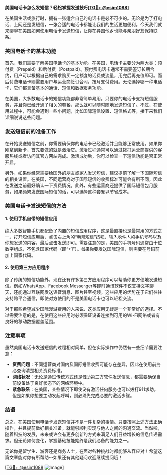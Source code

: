 **美国电话卡怎么发短信？轻松掌握发送技巧[[TG💪+ @esim1088](https://t.me/s/esim1088)]**

在美国生活或旅行时，拥有一张适合自己的电话卡是必不可少的。无论是为了打电话、上网还是发短信，一张合适的电话卡都能让我们的生活更加便利。今天我们就来聊聊在美国如何使用电话卡发送短信，让你在异国他乡也能与亲朋好友保持联系。

### 美国电话卡的基本功能

首先，我们需要了解美国电话卡的基本功能。在美国，电话卡主要分为两大类：预付费（Prepaid）和后付费（Postpaid）。预付费电话卡通常不需要签订长期合约，用户可以根据自己的需求购买一定额度的话费或流量，用完后再充值即可。而后付费电话卡则需要用户与运营商签订合同，按月支付费用。无论选择哪一种电话卡，它们都具备基本的通话、短信和数据服务功能。

在美国，大多数电话卡的短信功能都非常简单易用。只要你的电话卡支持短信服务，并且你已经开通了相关的套餐，那么就可以随时随地发送短信了。不过，在使用过程中，可能会遇到一些小问题，比如国际短信设置、短信格式等，接下来我们详细说说这些问题。

### 发送短信前的准备工作

在开始发送短信之前，你需要确保你的电话卡已经激活并且能够正常使用。如果你刚拿到新卡，首先要做的就是激活它。激活过程通常可以通过拨打运营商提供的客服热线或者访问其官方网站完成。激活成功后，你可以检查一下短信功能是否正常开启。

另外，如果你经常需要给国外的朋友或家人发送短信，建议提前了解一下国际短信的相关设置。在美国，不同运营商对于国际短信的收费标准可能会有所不同，因此在发送之前最好确认一下资费情况。此外，有些运营商还提供了国际短信包月服务，如果频繁发送国际短信的话，可以选择这种套餐以节省成本。

### 美国电话卡发送短信的方法

#### 1. 使用手机自带的短信应用

绝大多数智能手机都配备了内置的短信应用程序，这是最直接也是最常用的方式之一。打开短信应用后，点击右上角的“新建短信”按钮，输入收件人的手机号码以及你想发送的内容，最后点击发送即可。需要注意的是，美国的手机号码通常由十位数字组成，不包含国家代码（即“+1”）。如果你要发送国际短信，则需要在号码前加上国家代码。

#### 2. 使用第三方应用程序

除了传统的短信功能外，现在还有许多第三方应用程序可以帮助你更方便地发送短信。例如WhatsApp、Facebook Messenger等即时通讯软件不仅支持文字聊天，还能通过互联网发送语音消息、图片甚至视频。这些应用的优势在于它们往往支持跨平台通信，即使对方使用的不是美国电话卡也可以轻松交流。

对于那些希望减少国际漫游费用的人来说，这类应用无疑是一个非常好的选择。不过需要注意的是，在使用这些应用时必须保证设备连接到可用的Wi-Fi网络或者有良好的移动数据覆盖范围。

### 注意事项

虽然美国电话卡发送短信的过程相对简单，但在实际操作中仍然有一些细节需要注意：

- **资费问题**：不同运营商对国内及国际短信收费可能存在差异，因此在使用前务必查询清楚相关资费标准。
- **网络状况**：无论是通过传统方式还是借助第三方软件发送信息，都需要确保当前设备处于良好状态下的网络环境中。
- **紧急联系**：在美国，某些情况下即使没有激活任何服务也可以拨打911求助。但是如果你想要主动发起呼叫，则必须先完成必要的激活步骤。

### 结语

总之，在美国使用电话卡发送短信并不是一件复杂的事情。只要按照上述方法正确操作，并且提前做好相关准备，就能够顺利实现与他人之间的沟通交流。当然啦，随着科技的发展，未来或许会有更多创新的方式来满足人们日益增长的信息传递需求。但无论如何变化，掌握基础技能始终是我们必备的能力之一。

无论你是留学生、游客还是商务人士，在面对各种挑战时都能够从容应对！希望这篇文章能对你有所帮助～如果还有其他疑问欢迎继续提问哦！

[[TG💪+ @esim1088](https://t.me/s/esim1088) ![Image](https://i.postimg.cc/4NQfJmqS/Snipaste-2025-05-13-00-14-12.png)]